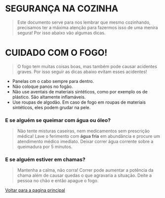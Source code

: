 # SEGURANÇA NA COZINHA
>Este documento serve para nos lembrar que mesmo cozinhando, precisamos ter a máxima atenção para fazermos isso de uma menira segura!
Por isso abaixo vão algumas dicas.

# CUIDADO COM O FOGO!
>O fogo tem muitas coisas boas, mas também pode causar acidentes graves.
Por isso seguir as dicas abaixo evitam esses acidentes!

* Panelas cm o cabo sempre para dentro.
* Não coloque panos no fogão.
* Não use aventais de materiais sintéticos, como por exemplo os de plástico. São altamente inflamáveis.
* Use roupas de algodão. Em caso de fogo em roupas de materiais sintéticos, eles podem grudar na pele.

### E se alguém se queimar com água ou óleo?
>Não tente misturas caseiras, nem medicamentos sem prescrição médica!
Lave o ferimento com **água fria** em abundância e procure um atendimento médico imediato.
Deixar correr água corrente sobre a queimadura por 5 minutos.

### E se alguém estiver em chamas?
>Mantenha a calma, não corra! Correr pode aumentar a potência da chama além de causar quedas o que agravaria a situação.
Deite a pessoa no chão e então apague o fogo.



[Voltar para a pagina principal](https://github.com/ibrahim-brumate/arranjo-alimentacao/)
